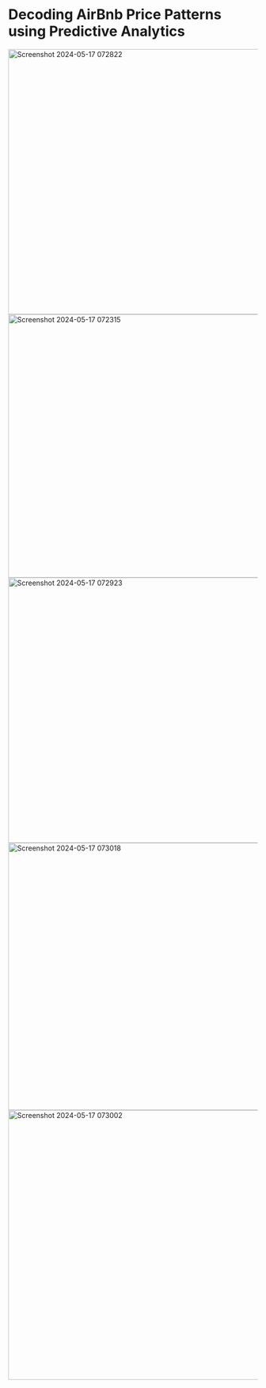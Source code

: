 # Decoding AirBnb Price Patterns using Predictive Analytics

<img width="536" alt="Screenshot 2024-05-17 072822" src="https://github.com/Pratyusha3Purdue/Air-Bnb-Price-Prediction/assets/141969918/a0c0ca83-1aa6-44b1-80f5-bba56fb01d8d">

<img width="532" alt="Screenshot 2024-05-17 072315" src="https://github.com/Pratyusha3Purdue/Air-Bnb-Price-Prediction/assets/141969918/0a6a17d8-8c77-434d-beb3-b85a87c13e2a">


<img width="536" alt="Screenshot 2024-05-17 072923" src="https://github.com/Pratyusha3Purdue/Air-Bnb-Price-Prediction/assets/141969918/e572975d-b641-438d-9803-71f76ddd7d29">


<img width="540" alt="Screenshot 2024-05-17 073018" src="https://github.com/Pratyusha3Purdue/Air-Bnb-Price-Prediction/assets/141969918/19baa705-1159-4de4-9607-57e3a0abca0d">


<img width="545" alt="Screenshot 2024-05-17 073002" src="https://github.com/Pratyusha3Purdue/Air-Bnb-Price-Prediction/assets/141969918/2a47c5eb-e182-4b11-a2ff-d0519db29f89">

